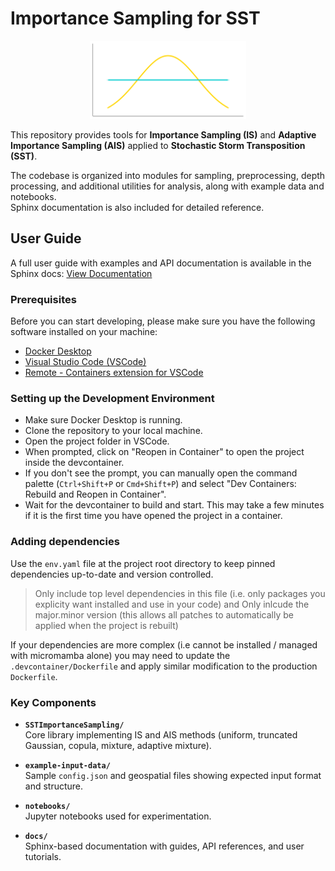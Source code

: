 # Importance Sampling for SST

<div align="center">
    <img src="./images/logo.png" alt="Logo" width="250"/>
</div>

This repository provides tools for **Importance Sampling (IS)** and **Adaptive Importance Sampling (AIS)** applied to **Stochastic Storm Transposition (SST)**.  

The codebase is organized into modules for sampling, preprocessing, depth processing, and additional utilities for analysis, along with example data and notebooks.  
Sphinx documentation is also included for detailed reference.


## **User Guide**

A full user guide with examples and API documentation is available in the Sphinx docs: [View Documentation](https://htmlpreview.github.io/?https://raw.githubusercontent.com/fema-ffrd/Importance-Sampling-for-SST/main/site/index.html)

### Prerequisites

Before you can start developing, please make sure you have the following software installed on your machine:

- [Docker Desktop](https://www.docker.com/products/docker-desktop/)
- [Visual Studio Code (VSCode)](https://code.visualstudio.com/download)
- [Remote - Containers extension for VSCode](https://marketplace.visualstudio.com/items?itemName=ms-vscode-remote.remote-containers)

### Setting up the Development Environment

- Make sure Docker Desktop is running.
- Clone the repository to your local machine.
- Open the project folder in VSCode.
- When prompted, click on "Reopen in Container" to open the project inside the devcontainer.
- If you don't see the prompt, you can manually open the command palette (`Ctrl+Shift+P` or `Cmd+Shift+P`) and select "Dev Containers: Rebuild and Reopen in Container".
- Wait for the devcontainer to build and start. This may take a few minutes if it is the first time you have opened the project in a container.

### Adding dependencies

Use the `env.yaml` file at the project root directory to keep pinned dependencies up-to-date and version controlled.

> Only include top level dependencies in this file (i.e. only packages you explicity want installed and use in your code) and Only inlcude the major.minor version (this allows all patches to automatically be applied when the project is rebuilt)

If your dependencies are more complex (i.e cannot be installed / managed with micromamba alone) you may need to update the `.devcontainer/Dockerfile` and apply similar modification to the production `Dockerfile`.

### Key Components

- **`SSTImportanceSampling/`**  
  Core library implementing IS and AIS methods (uniform, truncated Gaussian, copula, mixture, adaptive mixture).  

- **`example-input-data/`**  
  Sample `config.json` and geospatial files showing expected input format and structure.  

- **`notebooks/`**  
  Jupyter notebooks used for experimentation.  

- **`docs/`**  
  Sphinx-based documentation with guides, API references, and user tutorials.  
